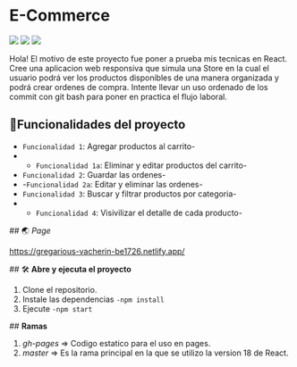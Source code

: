 <h1>E-Commerce</h1>
<p aling=center>
  <img src="https://img.shields.io/badge/license-MIT-blue">
<img src="https://img.shields.io/badge/React_Version-18-blue">
<img src="https://img.shields.io/badge/STATUS-EN%20DESAROLLO-green">
  <p/>
Hola!
El motivo de este proyecto fue poner a prueba mis tecnicas en React. 
Cree una aplicacion web responsiva que simula una Store en la cual el usuario podrá ver los productos disponibles de una manera organizada y 
podrá crear ordenes de compra.
Intente llevar un uso ordenado de los commit con git bash para poner en practica el flujo laboral.



## :hammer:Funcionalidades del proyecto

- `Funcionalidad 1`: Agregar productos al carrito-
- - `Funcionalidad 1a`: Eliminar y editar productos del carrito-
-  `Funcionalidad 2`: Guardar las ordenes-
-  -`Funcionalidad 2a`: Editar y eliminar las ordenes-
-  `Funcionalidad 3`: Buscar y filtrar productos por categoria-
-  -  `Funcionalidad 4`: Visivilizar el detalle de cada producto-


\## 🌏 *Page*

https://gregarious-vacherin-be1726.netlify.app/

\## 🛠️ **Abre y ejecuta el proyecto**


1. Clone el repositorio.
2. Instale las dependencias ```-npm install``` 
3. Ejecute ```-npm start```

\## **Ramas**

1. *gh-pages* => Codigo estatico para el uso en pages.
2. *master* => Es la rama principal en la que se utilizo la version 18 de React.

